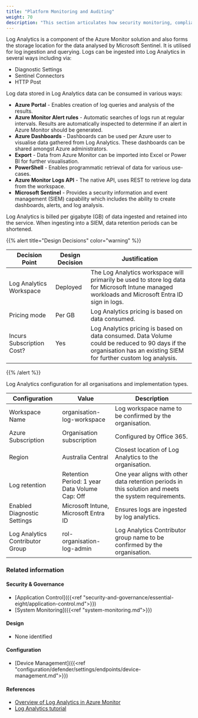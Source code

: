 ```yaml
---
title: "Platform Monitoring and Auditing"
weight: 70
description: "This section articulates how security monitoring, compliance, threat detection and response from Hosted Services, Web Services, Platform Data and Identity and Endpoints come together in a centralised cloud security solution for platform security operations and audit for system(s) built using ASD's Blueprint for Secure Cloud."
---
```


Log Analytics is a component of the Azure Monitor solution and also forms the storage location for the data analysed by Microsoft Sentinel. It is utilised for log ingestion and querying. Logs can be ingested into Log Analytics in several ways including via:

* Diagnostic Settings
* Sentinel Connectors
* HTTP Post

Log data stored in Log Analytics data can be consumed in various ways:

* **Azure Portal** - Enables creation of log queries and analysis of the results.
* **Azure Monitor Alert rules** - Automatic searches of logs run at regular intervals. Results are automatically inspected to determine if an alert in Azure Monitor should be generated.
* **Azure Dashboards** - Dashboards can be used per Azure user to visualise data gathered from Log Analytics. These dashboards can be shared amongst Azure administrators.
* **Export** - Data from Azure Monitor can be imported into Excel or Power BI for further visualisation.
* **PowerShell** - Enables programmatic retrieval of data for various use-cases.
* **Azure Monitor Logs API** - The native API, uses REST to retrieve log data from the workspace.
* **Microsoft Sentinel** - Provides a security information and event management (SIEM) capability which includes the ability to create dashboards, alerts, and log analysis.

Log Analytics is billed per gigabyte (GB) of data ingested and retained into the service. When ingesting into a SIEM, data retention periods can be shortened.

{{% alert title="Design Decisions" color="warning" %}}

| Decision Point            | Design Decision | Justification                                                                                                                                                      |
|---------------------------|-----------------|--------------------------------------------------------------------------------------------------------------------------------------------------------------------|
| Log Analytics Workspace   | Deployed        | The Log Analytics workspace will primarily be used to store log data for Microsoft Intune managed workloads and Microsoft Entra ID sign in logs.                   |
| Pricing mode              | Per GB          | Log Analytics pricing is based on data consumed.                                                                                                                   |
| Incurs Subscription Cost? | Yes             | Log Analytics pricing is based on data consumed. Data Volume could be reduced to 90 days if the organisation has an existing SIEM for further custom log analysis. |

{{% /alert %}}

Log Analytics configuration for all organisations and implementation types.

| Configuration                   | Value                                            | Description                                                                                           |
|---------------------------------|--------------------------------------------------|-------------------------------------------------------------------------------------------------------|
| Workspace Name                  | organisation-log-workspace                       | Log workspace name to be confirmed by the organisation.                                               |
| Azure Subscription              | Organisation subscription                        | Configured by Office 365.                                                                             |
| Region                          | Australia Central                                | Closest location of Log Analytics to the organisation.                                                |
| Log retention                   | Retention Period: 1 year<br>Data Volume Cap: Off | One year aligns with other data retention periods in this solution and meets the system requirements. |
| Enabled Diagnostic Settings     | Microsoft Intune, Microsoft Entra ID             | Ensures logs are ingested by log analytics.                                                           |
| Log Analytics Contributor Group | rol-organisation-log-admin                       | Log Analytics Contributor group name to be confirmed by the organisation.                             |

### Related information

#### Security & Governance

* [Application Control]({{<ref "security-and-governance/essential-eight/application-control.md">}})
* [System Monitoring]({{<ref "system-monitoring.md">}})

#### Design

* None identified

#### Configuration

* [Device Management]({{<ref "configuration/defender/settings/endpoints/device-management.md">}})

#### References

* [Overview of Log Analytics in Azure Monitor](https://learn.microsoft.com/azure/azure-monitor/logs/log-analytics-overview)
* [Log Analytics tutorial](https://learn.microsoft.com/azure/azure-monitor/logs/log-analytics-tutorial)
